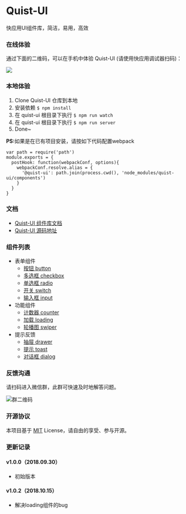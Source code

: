 # Quist-UI

快应用UI组件库，简洁，易用，高效

### 在线体验

通过下面的二维码，可以在手机中体验 Quist-UI (请使用快应用调试器扫码)：

![](http://pfrg4qq0y.bkt.clouddn.com/5baf2aa4N0ccc8797.png)

### 本地体验

1. Clone Quist-UI 仓库到本地
2. 安装依赖 `$ npm install`
3. 在 quist-ui 根目录下执行 `$ npm run watch`
4. 在 quist-ui 根目录下执行 `$ npm run server`
5. Done~

<b>PS:</b>如果是在已有项目安装，请按如下代码配置webpack
```
var path = require('path')
module.exports = {
  postHook: function(webpackConf, options){
    webpackConf.resolve.alias = {
      '@quist-ui': path.join(process.cwd(), 'node_modules/quist-ui/components')
    }
  }
}
```
### 文档

- [Quist-UI 组件库文档](https://jdsecretfe.github.io/quist-ui)
- [Quist-UI 源码地址](https://github.com/JDsecretFE/quist-ui)

### 组件列表

- 表单组件
    - [按钮 button](https://jdsecretfe.github.io/quist-ui/#/components/quist-button/)
    - [多选框 checkbox](https://jdsecretfe.github.io/quist-ui/#/components/quist-checkbox/)
    - [单选框 radio](https://jdsecretfe.github.io/quist-ui/#/components/quist-radio/)
    - [开关 switch](https://jdsecretfe.github.io/quist-ui/#/components/quist-switch/)
    - [输入框 input](https://jdsecretfe.github.io/quist-ui/#/components/quist-input/)
- 功能组件
    - [计数器 counter](https://jdsecretfe.github.io/quist-ui/#/components/quist-counter/)
    - [加载 loading](https://jdsecretfe.github.io/quist-ui/#/components/quist-loading/)
    - [轮播图 swiper](https://jdsecretfe.github.io/quist-ui/#/components/quist-swiper/)
- 提示反馈
    - [抽屉 drawer](https://jdsecretfe.github.io/quist-ui/#/components/quist-drawer/)
    - [提示 toast](https://jdsecretfe.github.io/quist-ui/#/components/quist-toast/)
    - [对话框 dialog](https://jdsecretfe.github.io/quist-ui/#/components/quist-dialog/)

### 反馈沟通

请扫码进入微信群，此群可快速及时地解答问题。

![群二维码](http://pfrg4qq0y.bkt.clouddn.com/image-1539569420758-V2VjaGF0SU1HMS5qcGVn.jpeg)

### 开源协议

本项目基于 [MIT](http://opensource.org/licenses/MIT) License，请自由的享受、参与开源。


### 更新记录

#### v1.0.0（2018.09.30）

- 初始版本

#### v1.0.2（2018.10.15）

- 解决loading组件的bug